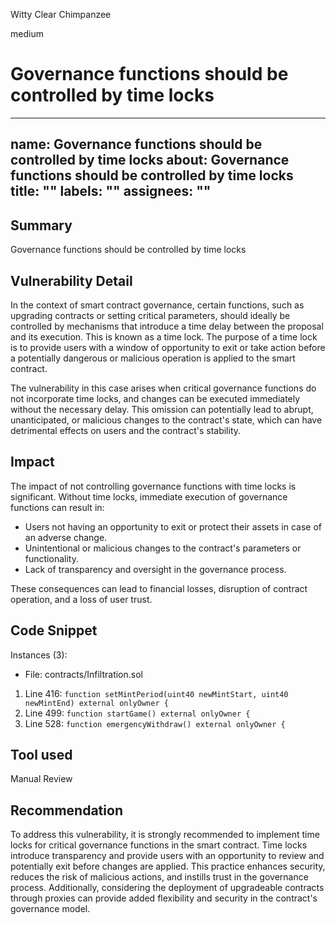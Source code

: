 Witty Clear Chimpanzee

medium

# Governance functions should be controlled by time locks
---
name: Governance functions should be controlled by time locks
about: Governance functions should be controlled by time locks
title: ""
labels: ""
assignees: ""
---

## Summary

 Governance functions should be controlled by time locks

## Vulnerability Detail

In the context of smart contract governance, certain functions, such as upgrading contracts or setting critical parameters, should ideally be controlled by mechanisms that introduce a time delay between the proposal and its execution. This is known as a time lock. The purpose of a time lock is to provide users with a window of opportunity to exit or take action before a potentially dangerous or malicious operation is applied to the smart contract.

The vulnerability in this case arises when critical governance functions do not incorporate time locks, and changes can be executed immediately without the necessary delay. This omission can potentially lead to abrupt, unanticipated, or malicious changes to the contract's state, which can have detrimental effects on users and the contract's stability.

## Impact

The impact of not controlling governance functions with time locks is significant. Without time locks, immediate execution of governance functions can result in:

- Users not having an opportunity to exit or protect their assets in case of an adverse change.
- Unintentional or malicious changes to the contract's parameters or functionality.
- Lack of transparency and oversight in the governance process.

These consequences can lead to financial losses, disruption of contract operation, and a loss of user trust.

## Code Snippet

Instances (3):
- File: contracts/Infiltration.sol

1. Line 416: `function setMintPeriod(uint40 newMintStart, uint40 newMintEnd) external onlyOwner {`
2. Line 499: `function startGame() external onlyOwner {`
3. Line 528: `function emergencyWithdraw() external onlyOwner {`

## Tool used

Manual Review

## Recommendation

To address this vulnerability, it is strongly recommended to implement time locks for critical governance functions in the smart contract. Time locks introduce transparency and provide users with an opportunity to review and potentially exit before changes are applied. This practice enhances security, reduces the risk of malicious actions, and instills trust in the governance process. Additionally, considering the deployment of upgradeable contracts through proxies can provide added flexibility and security in the contract's governance model.
